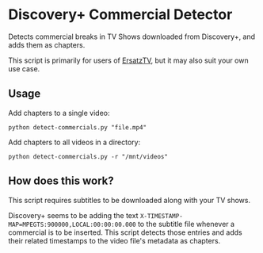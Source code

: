 # Discovery+ Commercial Detector

Detects commercial breaks in TV Shows downloaded from Discovery+, and adds them as chapters.

This script is primarily for users of [ErsatzTV](https://ersatztv.org/), but it may also suit your own use case.

## Usage
Add chapters to a single video:
```
python detect-commercials.py "file.mp4"
```
Add chapters to all videos in a directory:
```
python detect-commercials.py -r "/mnt/videos"
```

## How does this work?
This script requires subtitles to be downloaded along with your TV shows. 

Discovery+ seems to be adding the text `X-TIMESTAMP-MAP=MPEGTS:900000,LOCAL:00:00:00.000` to the subtitle file whenever a commercial is to be inserted. This script detects those entries and adds their related timestamps to the video file's metadata as chapters.